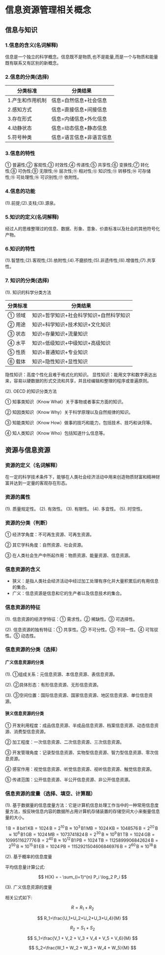 # 信息资源管理相关概念

## 信息与知识

### 1.信息的含义(名词解释)

信息是一个独立的科学概念。信息既不是物质,也不是能量,而是一个与物质和能量既有联系又有区别的新概念。

### 2.信息的分类(选择)

| 分类标准         | 分类结果                 |
| ---------------- | ------------------------ |
| 1.产生和作用机制 | 信息=自然信息+社会信息   |
| 2.感知方式       | 信息=直接信息+间接信息   |
| 3.存在形式       | 信息=内储信息+外化信息   |
| 4.动静状态       | 信息=动态信息+静态信息   |
| 5.符号种类       | 信息=语言信息+非语言信息 |

### 3.信息的特性

① 普遍性;② 客观性;③ 时效性;④ 传递性;⑤ 共享性;⑥ 变换性;⑦ 转化性;⑧ 可伪性;⑨ 无限性;⑩ 层次性;⑪ 相对性;⑫ 知识性;⑬ 转移性;⑭ 可存储性;⑮ 可处理性;⑯ 可识别性;⑰ 依附性。

### 4.信息的功能

(1).前提;(2).支柱;(3).源泉。

### 5.知识的定义(名词解释)

经过人的思维整理过的信息、数据、形象、意象、价直标准以及社会的其他符号化产物。

### 6.知识的特性

(1).智慧性;(2).客观性;(3).依附性;(4).不磨损性;(5).非遗传性;(6).增值性;(7).共享性。

### 7. 知识的分类(选择)

(1). 知识的科学分类方法

| 分类标准 | 分类结果                                |
| -------- | --------------------------------------- |
| ① 领域   | 知识=哲学知识+社会科学知识+自然科学知识 |
| ② 用途   | 知识=科学知识+技术知识+文化知识         |
| ③ 状态   | 知识=存量知识+流量知识                  |
| ④ 水平   | 知识=低级知识+中级知识+高级知识         |
| ⑤ 性质   | 知识=普通知识+专业知识                  |
| ⑥ 载体   | 知识=隐性知识+显性知识                  |

隐性知识：高度个性化且难于格式化的知识。
显性知识：能用文字和数字表达出来，容易以硬数据的形式交流和共享，并且经编辑和整理的程序或普遍原则。

(2). OECD 的知识分类方法

① 知事类知识（Know What）关于事物或者事实方面的知识。

② 知因类知识（Know Why）关于科学原理以及自然规律的知识。

③ 知能类知识（Know How）做事的技巧和能力，包括技术、技巧和诀窍等。

④ 知人类知识（Know Who）包括知道什么信息等。

## 资源与信息资源

### 资源的定义（名词解释）

在一定的科学技术条件下，能够在人类社会经济活动中用来创造物质财富和精神财富并达到一定量的客观存在形态。

### 资源的属性

(1). 质量规定性。
(2). 有效性。
(3). 有限性。
(4). 多宜性。
(5). 时空性。

### 资源的分类（判断）

① 经济学角度：不可再生资源、可再生资源。

② 其它学科角度：自然资源、社会资源。

③ 在人类社会生产中所起作用：物质资源、能量资源、信息资源。

### 信息资源的含义

- 狭义：是指人类社会经济活动中经过加工处理有序化并大量积累后的有用信息的集合。
- 广义：信息资源是信息和它的生产者以及信息技术的集合。

### 信息资源的特征

(1). 信息资源的经济学特征：① 需求性。② 稀缺性。③ 可选择性。

(2). 信息资源的独有特征：① 共享性。② 不可分性。③ 不同一性。④ 可驾驭性。⑤ 动态性。

### 信息资源的分类（选择）

#### 广义信息资源的分类

(1). ①组成关系：元信息资源、本信息资源、表信息资源。

(2). ②具体形态：有形信息资源、无形信息资源。

(3). ③空间位置：国际信息资源、国家信息资源、地区信息资源、单位信息资源。

#### 狭义信息资源的分类

① 开发利用程度：成品信息资源、半成品信息资源、档案信息资源、动态信息资源、消费型信息资源。

② 加工程度：一次信息资源、二次信息资源、三次信息资源。

③ 开发管理角度：记录型信息资源、实物型信息资源、智力型信息资源、零次信息资源。

④ 感官作用：视觉信息资源、听觉信息资源、视听信息资源、触觉信息资源。

⑤ 传递范围：公开信息资源、半公开信息资源、非公开信息资源。

### 信息资源的度量（选择、填空、计算题）

(1). 基于数据量的信息度量方法：它是计算机信息处理工作当中的一种常用信息度量方法，按反映信息内容的数据所占用计算机存储装置的存储空间大小来衡量信息量的大小。

$$
1 \, \text{B} = 8 \, \text{bit}
1 \, \text{KB} = 1024 \, \text{B} = 2^{10} \, \text{B} \approx 10^{3} \, \text{B}
1 \, \text{MB} = 1024 \, \text{KB} = 1048576 \, \text{B} = 2^{20} \, \text{B} \approx 10^6 \, \text{B}
1 \, \text{GB} = 1024 \, \text{MB} = 1073741824 \, \text{B} = 2^{30} \, \text{B} \approx 10^9 \, \text{B}
1 \, \text{TB} = 1024 \, \text{GB} = 1099511627776 \, \text{B} = 2^{40} \, \text{B} \approx 10^{12} \, \text{B}
1 \, \text{PB} = 1024 \, \text{TB} = 1125899906842624 \, \text{B} = 2^{50} \, \text{B} \approx 10^{15} \, \text{B}
1 \, \text{EB} = 1024 \, \text{PB} = 1152921504606846976 \, \text{B} = 2^{60} \, \text{B} \approx 10^{18} \, \text{B}
$$

(2). 基于概率的信息度量

平均信息量计算公式:

$$
H(X) = - \sum_{i=1}^{n} P_i \log_2 P_i
$$

(3). 广义信息资源的度量

相关公式如下:

$$
R = R_1 + R_2
$$

$$
R_1=\frac{U_1+U_2+U_2+U_3+U_4}{M}
$$

$$
R_2=S_1 + S_2
$$

$$
S_1=\frac{V_1 + V_2 + V_3 + V_4 + V_5 + V_6}{M}
$$

$$
S_2=\frac{W_1 + W_2 + W_3 + W_4 + W_5}{M}
$$